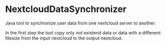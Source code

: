 # NextcloudDataSynchronizer

Java tool to synchronize user data from one nextcloud server to another.

In the first step the tool copy only not existend data or data with a diffenent filesize from the input nextcloud to the output nextcloud.